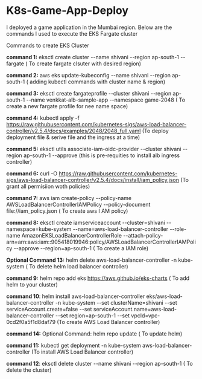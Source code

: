 # K8s-Game-App-Deploy

I deployed a game application in the Mumbai region. Below are the commands I used to execute the EKS Fargate cluster

Commands to create EKS Cluster

**command 1:** eksctl create cluster --name shivani --region ap-south-1 --fargate ( To create fargate clsuter with desired region) 

**command 2:** aws eks update-kubeconfig --name shivani --region ap-south-1 ( adding kubectl commands with cluster name & region)

**command 3:** eksctl create fargateprofile --cluster shivani --region ap-south-1 --name venkkat-alb-sample-app --namespace game-2048 ( To create a new fargate profile for nee name space)

**command 4:** kubectl apply -f https://raw.githubusercontent.com/kubernetes-sigs/aws-load-balancer-controller/v2.5.4/docs/examples/2048/2048_full.yaml (To deploy deployment file & serive file and the ingress at a time)

**command 5:** eksctl utils associate-iam-oidc-provider --cluster shivani --region ap-south-1 --approve (this is pre-requities to install alb ingress controller)

**command 6:** curl -O https://raw.githubusercontent.com/kubernetes-sigs/aws-load-balancer-controller/v2.5.4/docs/install/iam_policy.json (To grant all permisiion woth policies)

**command 7:** aws iam create-policy --policy-name AWSLoadBalancerControllerIAMPolicy --policy-document file://iam_policy.json ( To create aws I AM policy)

**command 8:** eksctl create iamserviceaccount --cluster=shivani --namespace=kube-system --name=aws-load-balancer-controller --role-name AmazonEKSLoadBalancerControllerRole --attach-policy-arn=arn:aws:iam::905418019946:policy/AWSLoadBalancerControllerIAMPolicy --approve --region=ap-south-1 ( To create a IAM role)

**Optional Command 13:** helm delete aws-load-balancer-controller -n kube-system ( To delete helm load balancer controller)

**command 9:** helm repo add eks https://aws.github.io/eks-charts ( To add helm to your cluster)

**command 10**: helm install aws-load-balancer-controller eks/aws-load-balancer-controller -n kube-system --set clusterName=shivani --set serviceAccount.create=false --set serviceAccount.name=aws-load-balancer-controller --set region=ap-south-1 --set vpcId=vpc-0cd2f0a5f1d8daf79 (To create AWS Load Balancer controller)

**command 14:** Optional Command: helm repo update ( To update helm)

**command 11:** kubectl get deployment -n kube-system aws-load-balancer-controller (To install AWS Load Balancer controller)

**command 12**: eksctl delete cluster --name shivani --region ap-south-1 ( To delete the cluster)
